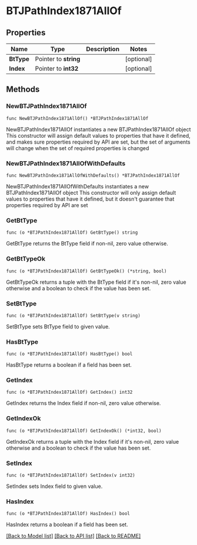 # BTJPathIndex1871AllOf

## Properties

Name | Type | Description | Notes
------------ | ------------- | ------------- | -------------
**BtType** | Pointer to **string** |  | [optional] 
**Index** | Pointer to **int32** |  | [optional] 

## Methods

### NewBTJPathIndex1871AllOf

`func NewBTJPathIndex1871AllOf() *BTJPathIndex1871AllOf`

NewBTJPathIndex1871AllOf instantiates a new BTJPathIndex1871AllOf object
This constructor will assign default values to properties that have it defined,
and makes sure properties required by API are set, but the set of arguments
will change when the set of required properties is changed

### NewBTJPathIndex1871AllOfWithDefaults

`func NewBTJPathIndex1871AllOfWithDefaults() *BTJPathIndex1871AllOf`

NewBTJPathIndex1871AllOfWithDefaults instantiates a new BTJPathIndex1871AllOf object
This constructor will only assign default values to properties that have it defined,
but it doesn't guarantee that properties required by API are set

### GetBtType

`func (o *BTJPathIndex1871AllOf) GetBtType() string`

GetBtType returns the BtType field if non-nil, zero value otherwise.

### GetBtTypeOk

`func (o *BTJPathIndex1871AllOf) GetBtTypeOk() (*string, bool)`

GetBtTypeOk returns a tuple with the BtType field if it's non-nil, zero value otherwise
and a boolean to check if the value has been set.

### SetBtType

`func (o *BTJPathIndex1871AllOf) SetBtType(v string)`

SetBtType sets BtType field to given value.

### HasBtType

`func (o *BTJPathIndex1871AllOf) HasBtType() bool`

HasBtType returns a boolean if a field has been set.

### GetIndex

`func (o *BTJPathIndex1871AllOf) GetIndex() int32`

GetIndex returns the Index field if non-nil, zero value otherwise.

### GetIndexOk

`func (o *BTJPathIndex1871AllOf) GetIndexOk() (*int32, bool)`

GetIndexOk returns a tuple with the Index field if it's non-nil, zero value otherwise
and a boolean to check if the value has been set.

### SetIndex

`func (o *BTJPathIndex1871AllOf) SetIndex(v int32)`

SetIndex sets Index field to given value.

### HasIndex

`func (o *BTJPathIndex1871AllOf) HasIndex() bool`

HasIndex returns a boolean if a field has been set.


[[Back to Model list]](../README.md#documentation-for-models) [[Back to API list]](../README.md#documentation-for-api-endpoints) [[Back to README]](../README.md)


